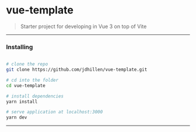# vue-template

> Starter project for developing in Vue 3 on top of Vite

---

### Installing

```bash

# clone the repo
git clone https://github.com/jdhillen/vue-template.git

# cd into the folder
cd vue-template

# install dependencies
yarn install

# serve application at localhost:3000
yarn dev
```

---
